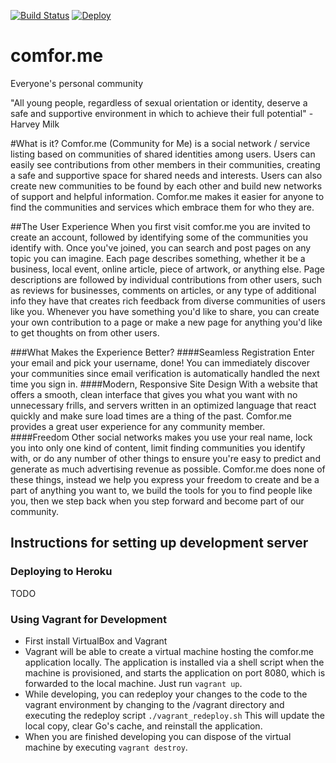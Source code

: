 [![Build Status](https://travis-ci.org/comforme/comforme.svg)](https://travis-ci.org/comforme/comforme)
[![Deploy](https://www.herokucdn.com/deploy/button.png)](https://heroku.com/deploy)
# comfor.me
Everyone's personal community

"All young people, regardless of sexual orientation or identity, deserve a safe and supportive environment in which to achieve their full potential"
-Harvey Milk

#What is it?
Comfor.me (Community for Me) is a social network / service listing based on communities of shared identities among users. Users can easily see contributions from other members in their communities, creating a safe and supportive space for shared needs and interests. Users can also create new communities to be found by each other and build new networks of support and helpful information. Comfor.me makes it easier for anyone to find the communities and services which embrace them for who they are.

##The User Experience
When you first visit comfor.me you are invited to create an account, followed by identifying some of the communities you identify with. Once you've joined, you can search and post pages on any topic you can imagine. Each page describes something, whether it be a business, local event, online article, piece of artwork, or anything else. Page descriptions are followed by individual contributions from other users, such as reviews for businesses, comments on articles, or any type of additional info they have that creates rich feedback from diverse communities of users like you. Whenever you have something you'd like to share, you can create your own contribution to a page or make a new page for anything you'd like to get thoughts on from other users.

###What Makes the Experience Better?
####Seamless Registration
Enter your email and pick your username, done! You can immediately discover your communities since email verification is automatically handled the next time you sign in.
####Modern, Responsive Site Design
With a website that offers a smooth, clean interface that gives you what you want with no unnecessary frills, and servers written in an optimized language that react quickly and make sure load times are a thing of the past. Comfor.me provides a great user experience for any community member.
####Freedom
Other social networks makes you use your real name, lock you into only one kind of content, limit finding communities you identify with, or do any number of other things to ensure you're easy to predict and generate as much advertising revenue as possible. Comfor.me does none of these things, instead we help you express your freedom to create and be a part of anything you want to, we build the tools for you to find people like you, then we step back when you step forward and become part of our community.

## Instructions for setting up development server
### Deploying to Heroku
TODO

### Using Vagrant for Development
* First install VirtualBox and Vagrant
* Vagrant will be able to create a virtual machine hosting the
  comfor.me application locally. The application is installed
  via a shell script when the machine is provisioned, and starts
  the application on port 8080, which is forwarded to the local
  machine. Just run `vagrant up`.
* While developing, you can redeploy your changes to the code to
  the vagrant environment by changing to the /vagrant directory
  and executing the redeploy script `./vagrant_redeploy.sh` This
  will update the local copy, clear Go's cache, and reinstall
  the application.
* When you are finished developing you can dispose of the virtual
  machine by executing `vagrant destroy`.

